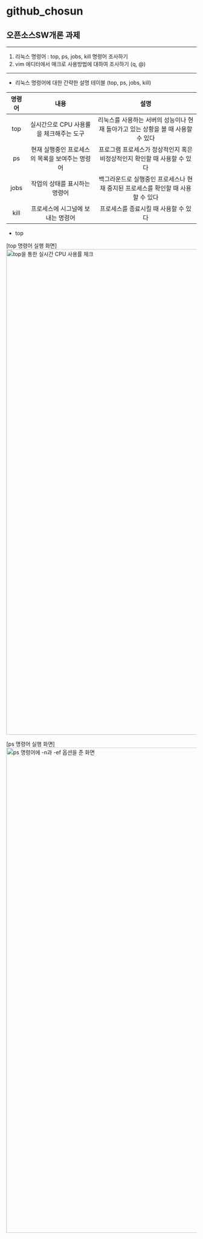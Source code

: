 # github_chosun

## 오픈소스SW개론 과제

---

1. 리눅스 명령어 : top, ps, jobs, kill 명령어 조사하기
2. vim 에디터에서 매크로 사용방법에 대하여 조사하기 (q, @)

---

* 리눅스 명령어에 대한 간략한 설명 테이블 (top, ps, jobs, kill)

|명령어|내용|설명|
|:---:|:---:|:---:|
|top|실시간으로 CPU 사용률을 체크해주는 도구|리눅스를 사용하는 서버의 성능이나 현재 돌아가고 있는 상황을 볼 때 사용할 수 있다|
|ps|현재 실행중인 프로세스의 목록을 보여주는 명령어|프로그램 프로세스가 정상적인지 혹은 비정상적인지 확인할 때 사용할 수 있다|
|jobs|작업의 상태를 표시하는 명령어|백그라운드로 실행중인 프로세스나 현재 중지된 프로세스를 확인할 때 사용할 수 있다|
|kill|프로세스에 시그널에 보내는 명령어|프로세스를 종료시킬 때 사용할 수 있다|


* top
 
[top 명령어 실행 화면]<img width="1280" alt="top을 통한 실시간 CPU 사용률 체크" src="https://user-images.githubusercontent.com/97013643/172012188-278f6d21-56e5-4a36-8c02-463bd71c4209.png">



[ps 명령어 실행 화면]<img width="1280" alt="ps 명령어에 -n과 -ef 옵션을 준 화면" src="https://user-images.githubusercontent.com/97013643/172012171-65297a93-b3da-41c1-a4d0-77d1c48b681c.png">
